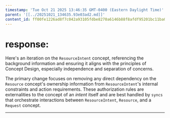 ```yaml
---
timestamp: 'Tue Oct 21 2025 13:46:35 GMT-0400 (Eastern Daylight Time)'
parent: '[[../20251021_134635.93e03ad2.md]]'
content_id: ff00fe1226ad8f7c042a93105fdbe8270a6146b88f8afdf95201bc11ba064f6b
---
```


# response:

Here's an iteration on the `ResourceIntent` concept, referencing the background information and ensuring it aligns with the principles of Concept Design, especially independence and separation of concerns.

The primary change focuses on removing any direct dependency on the `Resource` concept's ownership information from `ResourceIntent`'s internal constraints and action requirements. These authorization rules are externalities to the concept of an *intent* itself and are best handled by `syncs` that orchestrate interactions between `ResourceIntent`, `Resource`, and a `Request` concept.

***
